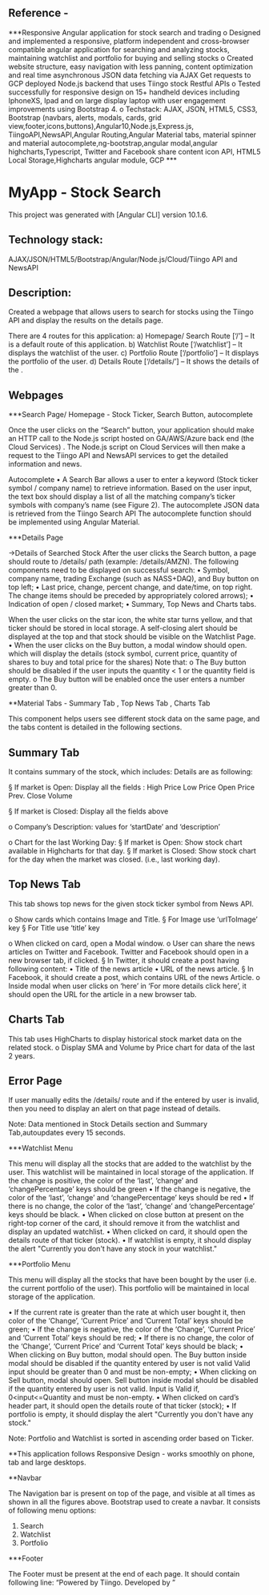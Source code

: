 Reference - 
---------
***Responsive Angular application for stock search and trading 
o	Designed and implemented a responsive, platform independent and cross-browser compatible angular application for searching and analyzing stocks, maintaining watchlist and portfolio for buying and selling stocks 
o	Created website structure, easy navigation with less panning, content optimization and real time asynchronous JSON data fetching via AJAX Get requests to GCP deployed Node.js backend that uses Tiingo stock Restful APIs
o	Tested successfully for responsive design on 15+ handheld devices including IphoneXS, Ipad and on large display laptop with user engagement improvements using Bootstrap 4.
o	Techstack: AJAX, JSON, HTML5, CSS3, Bootstrap (navbars, alerts, modals, cards, grid view,footer,icons,buttons),Angular10,Node.js,Express.js,
TiingoAPI,NewsAPI,Angular Routing,Angular Material tabs, material spinner and material autocomplete,ng-bootstrap,angular modal,angular highcharts,Typescript,
Twitter and Facebook share content icon API, HTML5 Local Storage,Highcharts angular module, GCP ***


# MyApp - Stock Search

This project was generated with [Angular CLI] version 10.1.6.

Technology stack:
----------------------
AJAX/JSON/HTML5/Bootstrap/Angular/Node.js/Cloud/Tiingo API and NewsAPI

Description:
---------------
Created a webpage that allows users to search for stocks using the Tiingo
API and display the results on the details page.

There are 4 routes for this application:
a) Homepage/ Search Route [‘/’] – It is a default route of this application.
b) Watchlist Route [‘/watchlist’] – It displays the watchlist of the user.
c) Portfolio Route [‘/portfolio’] – It displays the portfolio of the user.
d) Details Route [‘/details/<ticker>’] – It shows the details of the <ticker>.

Webpages
---------
***Search Page/ Homepage - Stock Ticker,  Search Button, autocomplete

Once the user clicks on the “Search” button, your application should make an HTTP call to the
Node.js script hosted on GA/AWS/Azure back end (the Cloud Services) . The Node.js script on
Cloud Services will then make a request to the Tiingo API and NewsAPI services to get the
detailed information and news.

Autocomplete
• A Search Bar allows a user to enter a keyword (Stock ticker symbol / company name) to
retrieve information. Based on the user input, the text box should display a list of all the
matching company’s ticker symbols with company’s name (see Figure 2). The
autocomplete JSON data is retrieved from the Tiingo Search API
The autocomplete function should be implemented using Angular Material.

***Details Page

->Details of Searched Stock
After the user clicks the Search button, a page should route to /details/<ticker> path (example:
/details/AMZN). The following components need to be displayed on successful search:
• Symbol, company name, trading Exchange (such as NASS+DAQ), and Buy button on top
left;
• Last price, change, percent change, and date/time, on top right. The change items should
be preceded by appropriately colored arrows);
• Indication of open / closed market;
• Summary, Top News and Charts tabs.
  
 When the user clicks on the star icon, the white star turns yellow, and that ticker should be
stored in local storage. A self-closing alert should be displayed
at the top and that stock should be visible on the Watchlist Page.
• When the user clicks on the Buy button, a modal window should open. which will display
the details (stock symbol, current price, quantity of shares to buy and total price for the
shares) Note that:
o The Buy button should be disabled if the user inputs the quantity < 1 or the quantity
field is empty.
o The Buy button will be enabled once the user enters a number greater than 0.

**Material Tabs - Summary Tab , Top News Tab , Charts Tab

This component helps users see different stock data on the same page,
and the tabs content is detailed in the following sections.

Summary Tab
------------

It contains summary of the stock, which includes:
Details are as following:

§ If market is Open: Display all the fields :
High Price 
Low Price 
Open Price 
Prev. Close 
Volume

§ If market is Closed: Display all the fields above

o Company’s Description: values for ‘startDate’ and ‘description’ 

o Chart for the last Working Day:
§ If market is Open: Show stock chart available in Highcharts for that day.
§ If market is Closed: Show stock chart for the day when the market was
closed. (i.e., last working day).

Top News Tab
------------
This tab shows top news for the given stock ticker symbol from News API.

o Show cards which contains Image and Title.
§ For Image use ‘urlToImage’ key 
§ For Title use ‘title’ key 

o When clicked on card, open a Modal window.
o User can share the news articles on Twitter and Facebook. Twitter and Facebook should open in a new browser
tab, if clicked.
§ In Twitter, it should create a post having following content:
• Title of the news article
• URL of the news article.
§ In Facebook, it should create a post, which contains URL of the news
Article.
o Inside modal when user clicks on ‘here’ in ‘For more details click here’, it should
open the URL for the article in a new browser tab.

Charts Tab
-----------
This tab uses HighCharts to display historical stock market data on the related stock.
o Display SMA and Volume by Price chart for data of the last 2 years.

Error Page
----------
If user manually edits the /details/<ticker> route and if the <ticker>
entered by user is invalid, then you need to display an alert on that page instead of details.
  
Note: Data mentioned in Stock Details section and Summary Tab,autoupdates every 15 seconds.

***Watchlist Menu

This menu will display all the stocks that are added to the watchlist by the user. This watchlist will
be maintained in local storage of the application.
If the change is positive, the color of the ‘last’, ‘change’ and ‘changePercentage’ keys
should be green
• If the change is negative, the color of the ‘last’, ‘change’ and ‘changePercentage’ keys
should be red
• If there is no change, the color of the ‘last’, ‘change’ and ‘changePercentage’ keys should
be black.
• When clicked on close button at present on the right-top corner of the card, it should
remove it from the watchlist and display an updated watchlist.
• When clicked on card, it should open the details route of that ticker (stock).
• If watchlist is empty, it should display the alert "Currently you don't have any stock in your watchlist."

***Portfolio Menu

This menu will display all the stocks that have been bought by the user (i.e. the current portfolio
of the user). This portfolio will be maintained in local storage of the application.

• If the current rate is greater than the rate at which user bought it, then color of the ‘Change’,
‘Current Price’ and ‘Current Total’ keys should be green;
• If the change is negative, the color of the ‘Change’, ‘Current Price’ and ‘Current Total’
keys should be red;
• If there is no change, the color of the ‘Change’, ‘Current Price’ and ‘Current Total’ keys
should be black;
• When clicking on Buy button, modal should open. The Buy button
inside modal should be disabled if the quantity entered by user is not valid 
Valid input should be greater than 0 and must be non-empty;
• When clicking on Sell button, modal should open.
Sell button inside modal should be disabled if the quantity entered by user is not valid. Input is
Valid if, 0<input<=Quantity and must be non-empty. 
• When clicked on card’s header part, it should open the details route of that ticker (stock);
• If portfolio is empty, it should display the alert "Currently you don't have any stock."

Note: Portfolio and Watchlist is sorted in ascending order based on Ticker.

**This application follows Responsive Design - works smoothly on phone, tab and large desktops.

**Navbar

The Navigation bar is present on top of the page, and visible at all times as shown in all the
figures above. Bootstrap used to create a navbar. It consists of following menu options:
1. Search
2. Watchlist
3. Portfolio

***Footer

The Footer must be present at the end of each page. It should contain
following line:
“Powered by Tiingo. Developed by <name>”
